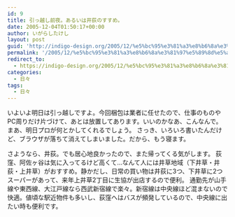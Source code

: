 ```yaml
---
id: 9
title: 引っ越し前夜。あるいは井荻のすすめ。
date: 2005-12-04T01:50:17+00:00
author: いがらしたけし
layout: post
guid: 'http://indigo-design.org/2005/12/%e5%bc%95%e3%81%a3%e8%b6%8a%e3%81%97%e5%89%8d%e5%a4%9c%e3%80%82%e3%81%82%e3%82%8b%e3%81%84%e3%81%af%e4%ba%95%e8%8d%bb%e3%81%ae%e3%81%99%e3%81%99%e3%82%81%e3%80%82/'
permalink: '/2005/12/%e5%bc%95%e3%81%a3%e8%b6%8a%e3%81%97%e5%89%8d%e5%a4%9c%e3%80%82%e3%81%82%e3%82%8b%e3%81%84%e3%81%af%e4%ba%95%e8%8d%bb%e3%81%ae%e3%81%99%e3%81%99%e3%82%81%e3%80%82/'
redirect_to:
  - https://indigo-design.org/2005/12/%e5%bc%95%e3%81%a3%e8%b6%8a%e3%81%97%e5%89%8d%e5%a4%9c%e3%80%82%e3%81%82%e3%82%8b%e3%81%84%e3%81%af%e4%ba%95%e8%8d%bb%e3%81%ae%e3%81%99%e3%81%99%e3%82%81%e3%80%82/
categories:
  - 日々
tags:
  - 日々
---
```

いよいよ明日は引っ越しですよ。今回梱包は業者に任せたので、仕事のものやPC周りだけ片づけて、あとは放置してあります。いいのかなあ、こんなんで。まあ、明日プロが何とかしてくれるでしょう。
さっき、いろいろ書いたんだけど、ブラウザが落ちて消えてしまいました。だから、もう寝ます。

<!--more-->
さようなら、井荻。でも居心地良かったので、また帰ってくる気がします。
荻窪、阿佐ヶ谷は気に入ってるけど高くて…なんて人には井草地域（下井草・井荻・上井草）がおすすめ。静かだし、日常の買い物は井荻に3つ、下井草に2つスーパーがあって、来年上井草2丁目に生協が出店するので便利。
通勤先が山手線や東西線、大江戸線なら西武新宿線で楽々。新宿線は中央線ほど混まないので快適。値頃な駅近物件も多いし、荻窪へはバスが頻発しているので、中央線に出たい時も便利です。